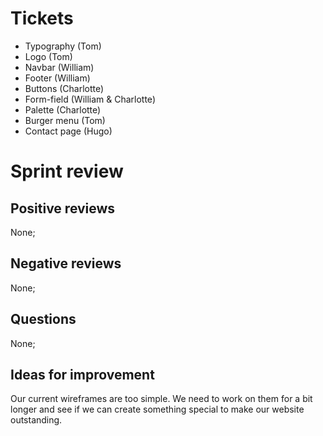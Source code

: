 # Tickets
- Typography (Tom)
- Logo (Tom)
- Navbar (William)
- Footer (William)
- Buttons (Charlotte)
- Form-field (William & Charlotte)
- Palette (Charlotte)
- Burger menu (Tom)
- Contact page (Hugo)

# Sprint review
## Positive reviews
None;
## Negative reviews
None;
## Questions
None;
## Ideas for improvement
Our current wireframes are too simple. We need to work on them for a bit longer and see if we can create something special to make our website outstanding.